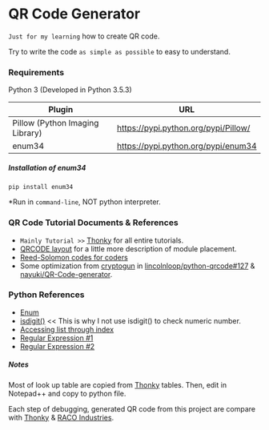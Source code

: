 # QR Code Generator
`Just for my learning` how to create QR code.

Try to write the code `as simple as possible` to easy to understand.

### Requirements
Python 3 (Developed in Python 3.5.3)

| Plugin | URL |
| --- | --- |
| Pillow (Python Imaging Library) | https://pypi.python.org/pypi/Pillow/ |
| enum34 | https://pypi.python.org/pypi/enum34 |

##### Installation of enum34
```
pip install enum34
```
*Run in `command-line`, NOT python interpreter.

### QR Code Tutorial Documents & References
- `Mainly Tutorial >>` [Thonky] for all entire tutorials.
- [QRCODE layout](http://www.pclviewer.com/rs2/qrtopology.htm) for a little more description of module placement.
- [Reed-Solomon codes for coders](https://en.wikiversity.org/wiki/Reed%E2%80%93Solomon_codes_for_coders)
- Some optimization from [cryptogun](https://github.com/cryptogun) in [lincolnloop/python-qrcode#127](https://github.com/lincolnloop/python-qrcode/pull/127) & [nayuki/QR-Code-generator](https://github.com/nayuki/QR-Code-generator).

### Python References
- [Enum](http://stackoverflow.com/questions/36932/how-can-i-represent-an-enum-in-python)
- [isdigit()](http://kk6.hateblo.jp/entry/20110526/1306395713) << This is why I not use isdigit() to check numeric number.
- [Accessing list through index](http://d.hatena.ne.jp/yumimue/20071205/1196839438)
- [Regular Expression #1](http://ja.pymotw.com/2/re/)
- [Regular Expression #2](https://www.tutorialspoint.com/python/python_reg_expressions.htm)

##### Notes
Most of look up table are copied from [Thonky] tables.
Then, edit in Notepad++ and copy to python file.

Each step of debugging, generated QR code from this project are compare with [Thonky] & [RACO Industries](https://racoindustries.com/barcodegenerator/2d/qr-code/).


[//]: # (Reference links. See more infos @ http://stackoverflow.com/questions/4823468/store-comments-in-markdown-syntax)

[Thonky]: <http://www.thonky.com/qr-code-tutorial/>
